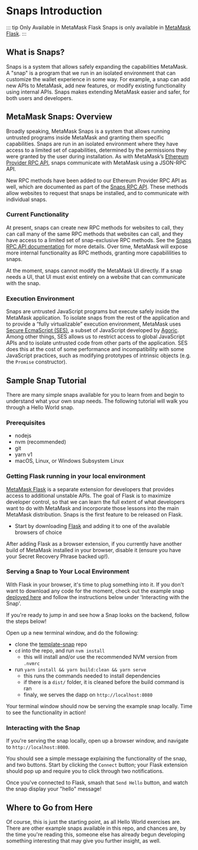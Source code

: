 # Snaps Introduction

::: tip Only Available in MetaMask Flask
Snaps is only available in [MetaMask Flask](https://metamask.io/flask).
:::

## What is Snaps?

Snaps is a system that allows safely expanding the capabilities MetaMask. A "snap" is a program that we run in an isolated environment that can customize the wallet experience in some way. For example, a snap can add new APIs to MetaMask, add new features, or modify existing functionality using internal APIs. Snaps makes extending MetaMask easier and safer, for both users and developers.

## MetaMask Snaps: Overview

Broadly speaking, MetaMask Snaps is a system that allows running untrusted programs inside MetaMask and granting them specific capabilities. Snaps are run in an isolated environment where they have access to a limited set of capabilities, determined by the permissions they were granted by the user during installation. As with MetaMask’s [Ethereum Provider RPC API](./rpc-api.html), snaps communicate with MetaMask using a JSON-RPC API.

New RPC methods have been added to our Ethereum Provider RPC API as well, which are documented as part of the [Snaps RPC API](./snaps-rpc-api.html). These methods allow websites to request that snaps be installed, and to communicate with individual snaps.

### Current Functionality

At present, snaps can create new RPC methods for websites to call, they can call many of the same RPC methods that websites can call, and they have access to a limited set of snap-exclusive RPC methods. See the [Snaps RPC API documentation](./snaps-rpc-api.html) for more details. Over time, MetaMask will expose more internal functionality as RPC methods, granting more capabililities to snaps.

At the moment, snaps cannot modify the MetaMask UI directly. If a snap needs a UI, that UI must exist entirely on a website that can communicate with the snap.

### Execution Environment

Snaps are untrusted JavaScript programs but execute safely inside the MetaMask application. To isolate snaps from the rest of the application and to provide a “fully virtualizable” execution environment, MetaMask uses [Secure EcmaScript (SES)](https://github.com/endojs/endo/tree/master/packages/ses), a subset of JavaScript developed by [Agoric](https://agoric.com/). Among other things, SES allows us to restrict access to global JavaScript APIs and to isolate untrusted code from other parts of the application. SES does this at the cost of some performance and incompatibility with some JavaScript practices, such as modifying prototypes of intrinsic objects (e.g. the `Promise` constructor).

## Sample Snap Tutorial

There are many simple snaps available for you to learn from and begin to understand what your own snap needs. The following tutorial will walk you through a Hello World snap.

### Prerequisites

- nodejs
- nvm (recommended)
- git
- yarn v1
- macOS, Linux, or Windows Subsystem Linux

### Getting Flask running in your local environment

[MetaMask Flask](https://metamask.io/flask) is a separate extension for developers that provides access to additional unstable APIs. The goal of Flask is to maximize developer control, so that we can learn the full extent of what developers want to do with MetaMask and incorporate those lessons into the main MetaMask distribution. Snaps is the first feature to be released on Flask.

- Start by downloading [Flask](https://metamask.io/flask) and adding it to one of the available browsers of choice

After adding Flask as a browser extension, if you currently have another build of MetaMask installed in your browser, disable it (ensure you have your Secret Recovery Phrase backed up!).

### Serving a Snap to Your Local Environment

With Flask in your browser, it's time to plug something into it. If you don't want to download any code for the moment, check out the example snap [deployed here](https://metamask.github.io/template-snap/) and follow the instructions below under 'Interacting with the Snap'.

If you're ready to jump in and see how a Snap looks on the backend, follow the steps below!

Open up a new terminal window, and do the following:

- clone the [template-snap](https://github.com/MetaMask/template-snap) repo
- `cd` into the repo, and run `nvm install`
  - this will install and/or use the recommended NVM version from `.nvmrc`
- run `yarn install && yarn build:clean && yarn serve`
  - this runs the commands needed to install dependencies
  - if there is a `dist/` folder, it is cleaned before the build command is ran
  - finaly, we serves the dapp on `http://localhost:8080`

Your terminal window should now be serving the example snap locally. Time to see the functionality in action!

### Interacting with the Snap

If you're serving the snap locally, open up a browser window, and navigate to `http://localhost:8080`.

You should see a simple message explaining the functionality of the snap, and two buttons. Start by clicking the `Connect` button; your Flask extension should pop up and require you to click through two notifications.

Once you've connected to Flask, smash that `Send Hello` button, and watch the snap display your "hello" message!

## Where to Go from Here

Of course, this is just the starting point, as all Hello World exercises are. There are other example snaps available in this repo, and chances are, by the time you're reading this, someone else has already begun developing something interesting that may give you further insight, as well.
